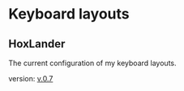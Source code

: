 # Keyboard layouts

## HoxLander

The current configuration of my keyboard layouts.

version: [v.0.7](https://configure.zsa.io/moonlander/layouts/x6pB5/ZOKV5/0)
